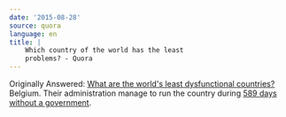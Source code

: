 ```yaml
---
date: '2015-08-28'
source: quora
language: en
title: |
    Which country of the world has the least
    problems? - Quora
---
```


Originally Answered: [What are the world\'s least dysfunctional
countries?](http://quora.com/What-are-the-worlds-least-dysfunctional-countries?no_redirect=1)Belgium.
Their administration manage to run the country during [589 days without
a
government](http://www.washingtonpost.com/blogs/answer-sheet/wp/2013/10/01/589-days-with-no-elected-government-what-happened-in-belgium/).
